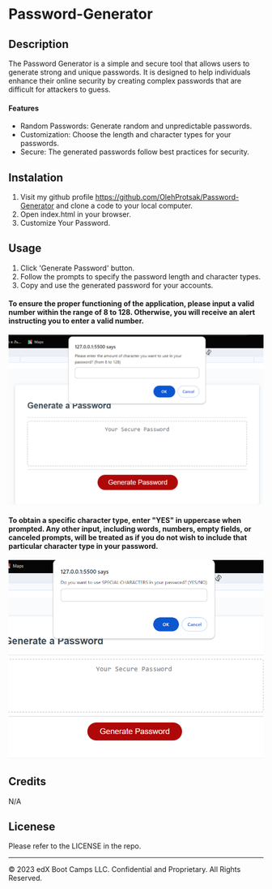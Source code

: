 # Password-Generator

## Description

The Password Generator is a simple and secure tool that allows users to generate strong and unique passwords. It is designed to help individuals enhance their online security by creating complex passwords that are difficult for attackers to guess.

#### Features
* Random Passwords: Generate random and unpredictable passwords.
* Customization: Choose the length and character types for your passwords.
* Secure: The generated passwords follow best practices for security.

## Instalation

1. Visit my github profile https://github.com/OlehProtsak/Password-Generator and clone a code to your local computer.
2. Open index.html in your browser.
3. Customize Your Password.

## Usage

1. Click 'Generate Password' button.
2. Follow the prompts to specify the password length and character types.
3. Copy and use the generated password for your accounts.

####  To ensure the proper functioning of the application, please input a valid number within the range of 8 to 128. Otherwise, you will receive an alert instructing you to enter a valid number.

![Prompt 'length of password'](assets/length_usage_screenshot.png)

#### To obtain a specific character type, enter "YES" in uppercase when prompted. Any other input, including words, numbers, empty fields, or canceled prompts, will be treated as if you do not wish to include that particular character type in your password.

![Prompt 'type of characters of password'](assets/type_usage_screenshot.png)


## Credits

N/A

## Licenese

Please refer to the LICENSE in the repo.



---

© 2023 edX Boot Camps LLC. Confidential and Proprietary. All Rights Reserved.